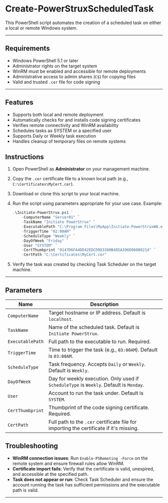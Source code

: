 # Create-PowerStruxScheduledTask
This PowerShell script automates the creation of a scheduled task on either a local or remote Windows system.

---

## Requirements

- Windows PowerShell 5.1 or later
- Administrator rights on the target system
- WinRM must be enabled and accessible for remote deployments
- Administrative access to admin shares (`C$`) for copying files
- Valid and trusted `.cer` file for code signing

---

## Features

- Supports both local and remote deployment
- Automatically checks for and installs code signing certificates
- Verifies remote connectivity and WinRM availability
- Schedules tasks as SYSTEM or a specified user
- Supports Daily or Weekly task execution
- Handles cleanup of temporary files on remote systems

## Instructions

1. Open PowerShell as **Administrator** on your management machine.
2. Copy the `.cer` certificate file to a known local path (e.g., `C:\Certificates\MyCert.cer`).
3. Download or clone this script to your local machine.
4. Run the script using parameters appropriate for your use case. Example:

   ```powershell
   .\Initiate-PowerStrux.ps1 `
       -ComputerName "Server01" `
       -TaskName "Initiate PowerStrux" `
       -ExecutablePath "C:\Program Files\MyApp\Initiate-PowerStruxWA.exe" `
       -TriggerTime "02:00AM" `
       -ScheduleType "Weekly" `
       -DayOfWeek "Friday" `
       -User "SYSTEM" `
       -CertThumbprint "9147D6FA4DD42EDCD983300B485A396D060B9214" `
       -CertPath "C:\Certificates\MyCert.cer"
   ```

6. Verify the task was created by checking Task Scheduler on the target machine.

---

## Parameters

| Name             | Description |
|------------------|-------------|
| `ComputerName`    | Target hostname or IP address. Default is `localhost`. |
| `TaskName`        | Name of the scheduled task. Default is `Initiate PowerStrux`. |
| `ExecutablePath`  | Full path to the executable to run. Required. |
| `TriggerTime`     | Time to trigger the task (e.g., `03:00AM`). Default is `03:00AM`. |
| `ScheduleType`    | Task frequency. Accepts `Daily` or `Weekly`. Default is `Weekly`. |
| `DayOfWeek`       | Day for weekly execution. Only used if `ScheduleType` is `Weekly`. Default is `Monday`. |
| `User`            | Account to run the task under. Default is `SYSTEM`. |
| `CertThumbprint`  | Thumbprint of the code signing certificate. Required. |
| `CertPath`        | Full path to the `.cer` certificate file for importing the certificate if it's missing. |

## Troubleshooting

- **WinRM connection issues**: Run `Enable-PSRemoting -Force` on the remote system and ensure firewall rules allow WinRM.
- **Certificate import fails**: Verify that the certificate is valid, unexpired, and accessible at the specified path.
- **Task does not appear or run**: Check Task Scheduler and ensure the account running the task has sufficient permissions and the executable path is valid.

---
